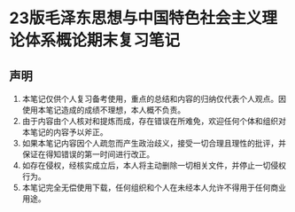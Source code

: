 # 23版毛泽东思想与中国特色社会主义理论体系概论期末复习笔记
## 声明
1. 本笔记仅供个人复习备考使用，重点的总结和内容的归纳仅代表个人观点。因使用本笔记造成的成绩不理想，本人概不负责。
2. 由于内容由个人核对和提炼而成，存在错误在所难免，欢迎任何个体和组织对本笔记的内容予以斧正。
3. 如果本笔记内容因个人疏忽而产生政治歧义，接受一切合理且理性的批评，并保证在得知错误的第一时间进行改正。
4. 如存在侵权，经核实成立后，本人将主动删除一切相关文件，并停止一切侵权行为。
5. 本笔记完全无偿使用下载，任何组织和个人在未经本人允许不得用于任何商业用途。
